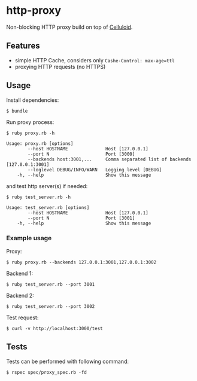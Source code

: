 http-proxy
==========

Non-blocking HTTP proxy build on top of [Celluloid](https://github.com/celluloid/celluloid-io/).

## Features

* simple HTTP Cache, considers only `Cashe-Control: max-age=ttl`
* proxying HTTP requests (no HTTPS)

## Usage

Install dependencies:

    $ bundle

Run proxy process:

    $ ruby proxy.rb -h

    Usage: proxy.rb [options]
            --host HOSTNAME              Host [127.0.0.1]
            --port N                     Port [3000]
            --backends host:3001,...     Comma separated list of backends [127.0.0.1:3001]
            --loglevel DEBUG/INFO/WARN   Logging level [DEBUG]
        -h, --help                       Show this message

and test http server(s) if needed:

    $ ruby test_server.rb -h

    Usage: test_server.rb [options]
            --host HOSTNAME              Host [127.0.0.1]
            --port N                     Port [3001]
        -h, --help                       Show this message


### Example usage

Proxy:

    $ ruby proxy.rb --backends 127.0.0.1:3001,127.0.0.1:3002

Backend 1:

    $ ruby test_server.rb --port 3001

Backend 2:

    $ ruby test_server.rb --port 3002

Test request:

    $ curl -v http://localhost:3000/test


## Tests

Tests can be performed with following command:

    $ rspec spec/proxy_spec.rb -fd
